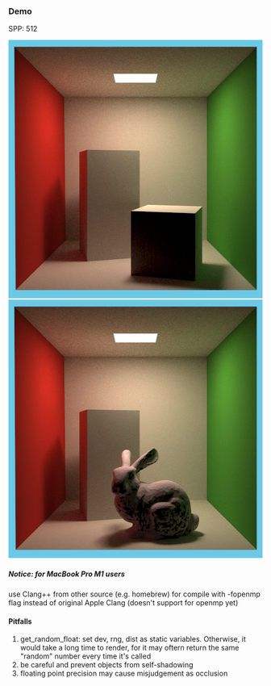 
### Demo
SPP: 512

<img src="./images/binary.png" width="512" height="512" />
<img src="./images/binary_bunny.png" width="512" height="512" />

##### Notice: for MacBook Pro M1 users 
use Clang++ from other source (e.g. homebrew) for compile with -fopenmp flag instead of original Apple Clang (doesn't support for openmp yet)

#### Pitfalls
1. get_random_float: set dev, rng, dist as static variables. Otherwise, it would take a long time to render, for it may oftern return the same "random" number every time it's called
2. be careful and prevent objects from self-shadowing
3. floating point precision may cause misjudgement as occlusion
